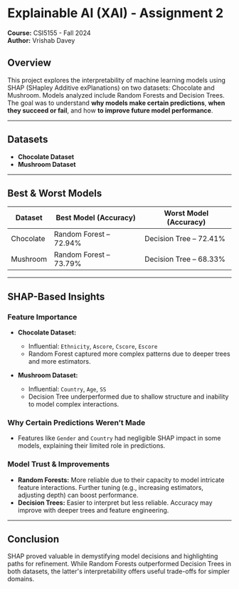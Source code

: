 # Explainable AI (XAI) - Assignment 2  
**Course:** CSI5155 - Fall 2024  
**Author:** Vrishab Davey  

## Overview  
This project explores the interpretability of machine learning models using SHAP (SHapley Additive exPlanations) on two datasets: Chocolate and Mushroom. Models analyzed include Random Forests and Decision Trees. The goal was to understand **why models make certain predictions**, **when they succeed or fail**, and how **to improve future model performance**.

---

## Datasets  
- **Chocolate Dataset**  
- **Mushroom Dataset**

---

## Best & Worst Models  

| Dataset   | Best Model (Accuracy)     | Worst Model (Accuracy)    |
|-----------|---------------------------|----------------------------|
| Chocolate | Random Forest – 72.94%    | Decision Tree – 72.41%    |
| Mushroom  | Random Forest – 73.79%    | Decision Tree – 68.33%    |

---

## SHAP-Based Insights  

### Feature Importance  
- **Chocolate Dataset:**  
  - Influential: `Ethnicity`, `Ascore`, `Cscore`, `Escore`  
  - Random Forest captured more complex patterns due to deeper trees and more estimators.

- **Mushroom Dataset:**  
  - Influential: `Country`, `Age`, `SS`  
  - Decision Tree underperformed due to shallow structure and inability to model complex interactions.

### Why Certain Predictions Weren’t Made  
- Features like `Gender` and `Country` had negligible SHAP impact in some models, explaining their limited role in predictions.

### Model Trust & Improvements  
- **Random Forests:** More reliable due to their capacity to model intricate feature interactions. Further tuning (e.g., increasing estimators, adjusting depth) can boost performance.  
- **Decision Trees:** Easier to interpret but less reliable. Accuracy may improve with deeper trees and feature engineering.

---

## Conclusion  
SHAP proved valuable in demystifying model decisions and highlighting paths for refinement. While Random Forests outperformed Decision Trees in both datasets, the latter's interpretability offers useful trade-offs for simpler domains.
